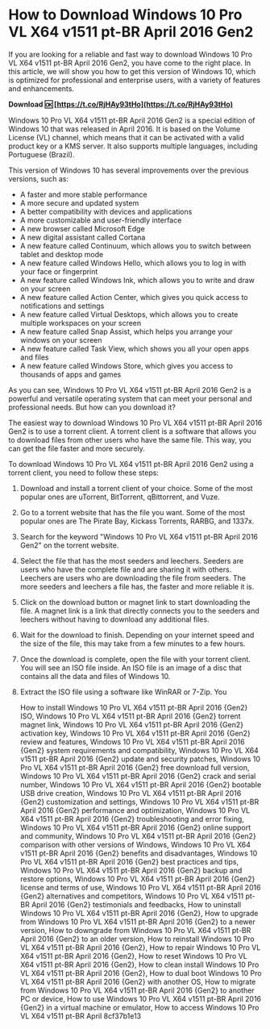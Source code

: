 
 
# How to Download Windows 10 Pro VL X64 v1511 pt-BR April 2016 Gen2
 
If you are looking for a reliable and fast way to download Windows 10 Pro VL X64 v1511 pt-BR April 2016 Gen2, you have come to the right place. In this article, we will show you how to get this version of Windows 10, which is optimized for professional and enterprise users, with a variety of features and enhancements.
 
**Download 🆗 [https://t.co/RjHAy93tHo](https://t.co/RjHAy93tHo)**


 
Windows 10 Pro VL X64 v1511 pt-BR April 2016 Gen2 is a special edition of Windows 10 that was released in April 2016. It is based on the Volume License (VL) channel, which means that it can be activated with a valid product key or a KMS server. It also supports multiple languages, including Portuguese (Brazil).
 
This version of Windows 10 has several improvements over the previous versions, such as:
 
- A faster and more stable performance
- A more secure and updated system
- A better compatibility with devices and applications
- A more customizable and user-friendly interface
- A new browser called Microsoft Edge
- A new digital assistant called Cortana
- A new feature called Continuum, which allows you to switch between tablet and desktop mode
- A new feature called Windows Hello, which allows you to log in with your face or fingerprint
- A new feature called Windows Ink, which allows you to write and draw on your screen
- A new feature called Action Center, which gives you quick access to notifications and settings
- A new feature called Virtual Desktops, which allows you to create multiple workspaces on your screen
- A new feature called Snap Assist, which helps you arrange your windows on your screen
- A new feature called Task View, which shows you all your open apps and files
- A new feature called Windows Store, which gives you access to thousands of apps and games

As you can see, Windows 10 Pro VL X64 v1511 pt-BR April 2016 Gen2 is a powerful and versatile operating system that can meet your personal and professional needs. But how can you download it?
 
The easiest way to download Windows 10 Pro VL X64 v1511 pt-BR April 2016 Gen2 is to use a torrent client. A torrent client is a software that allows you to download files from other users who have the same file. This way, you can get the file faster and more securely.
 
To download Windows 10 Pro VL X64 v1511 pt-BR April 2016 Gen2 using a torrent client, you need to follow these steps:

1. Download and install a torrent client of your choice. Some of the most popular ones are uTorrent, BitTorrent, qBittorrent, and Vuze.
2. Go to a torrent website that has the file you want. Some of the most popular ones are The Pirate Bay, Kickass Torrents, RARBG, and 1337x.
3. Search for the keyword "Windows 10 Pro VL X64 v1511 pt-BR April 2016 Gen2" on the torrent website.
4. Select the file that has the most seeders and leechers. Seeders are users who have the complete file and are sharing it with others. Leechers are users who are downloading the file from seeders. The more seeders and leechers a file has, the faster and more reliable it is.
5. Click on the download button or magnet link to start downloading the file. A magnet link is a link that directly connects you to the seeders and leechers without having to download any additional files.
6. Wait for the download to finish. Depending on your internet speed and the size of the file, this may take from a few minutes to a few hours.
7. Once the download is complete, open the file with your torrent client. You will see an ISO file inside. An ISO file is an image of a disc that contains all the data and files of Windows 10.
8. Extract the ISO file using a software like WinRAR or 7-Zip. You

    How to install Windows 10 Pro VL X64 v1511 pt-BR April 2016 {Gen2} ISO,  Windows 10 Pro VL X64 v1511 pt-BR April 2016 {Gen2} torrent magnet link,  Windows 10 Pro VL X64 v1511 pt-BR April 2016 {Gen2} activation key,  Windows 10 Pro VL X64 v1511 pt-BR April 2016 {Gen2} review and features,  Windows 10 Pro VL X64 v1511 pt-BR April 2016 {Gen2} system requirements and compatibility,  Windows 10 Pro VL X64 v1511 pt-BR April 2016 {Gen2} update and security patches,  Windows 10 Pro VL X64 v1511 pt-BR April 2016 {Gen2} free download full version,  Windows 10 Pro VL X64 v1511 pt-BR April 2016 {Gen2} crack and serial number,  Windows 10 Pro VL X64 v1511 pt-BR April 2016 {Gen2} bootable USB drive creation,  Windows 10 Pro VL X64 v1511 pt-BR April 2016 {Gen2} customization and settings,  Windows 10 Pro VL X64 v1511 pt-BR April 2016 {Gen2} performance and optimization,  Windows 10 Pro VL X64 v1511 pt-BR April 2016 {Gen2} troubleshooting and error fixing,  Windows 10 Pro VL X64 v1511 pt-BR April 2016 {Gen2} online support and community,  Windows 10 Pro VL X64 v1511 pt-BR April 2016 {Gen2} comparison with other versions of Windows,  Windows 10 Pro VL X64 v1511 pt-BR April 2016 {Gen2} benefits and disadvantages,  Windows 10 Pro VL X64 v1511 pt-BR April 2016 {Gen2} best practices and tips,  Windows 10 Pro VL X64 v1511 pt-BR April 2016 {Gen2} backup and restore options,  Windows 10 Pro VL X64 v1511 pt-BR April 2016 {Gen2} license and terms of use,  Windows 10 Pro VL X64 v1511 pt-BR April 2016 {Gen2} alternatives and competitors,  Windows 10 Pro VL X64 v1511 pt-BR April 2016 {Gen2} testimonials and feedbacks,  How to uninstall Windows 10 Pro VL X64 v1511 pt-BR April 2016 {Gen2},  How to upgrade from Windows 10 Pro VL X64 v1511 pt-BR April 2016 {Gen2} to a newer version,  How to downgrade from Windows 10 Pro VL X64 v1511 pt-BR April 2016 {Gen2} to an older version,  How to reinstall Windows 10 Pro VL X64 v1511 pt-BR April 2016 {Gen2},  How to repair Windows 10 Pro VL X64 v1511 pt-BR April 2016 {Gen2},  How to reset Windows 10 Pro VL X64 v1511 pt-BR April 2016 {Gen2},  How to clean install Windows 10 Pro VL X64 v1511 pt-BR April 2016 {Gen2},  How to dual boot Windows 10 Pro VL X64 v1511 pt-BR April 2016 {Gen2} with another OS,  How to migrate from Windows 10 Pro VL X64 v1511 pt-BR April 2016 {Gen2} to another PC or device,  How to use Windows 10 Pro VL X64 v1511 pt-BR April 2016 {Gen2} in a virtual machine or emulator,  How to access Windows 10 Pro VL X64 v1511 pt-BR April
 8cf37b1e13


